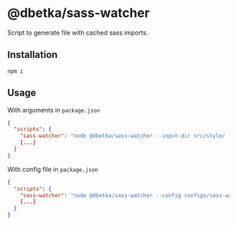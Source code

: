 # @dbetka/sass-watcher
Script to generate file with cached sass imports.

## Installation
```
npm i
```

## Usage

With arguments in `package.json`
```json
{
  "scripts": {
    "sass-watcher": "node @dbetka/sass-watcher --input-dir src/style/ --output src/style/__cache__/index.sass",
    [...]
  }
}
```

With config file in `package.json`
```json
{
  "scripts": {
    "sass-watcher": "node @dbetka/sass-watcher --config configs/sass-watcher.json",
    [...]
  }
}
```


